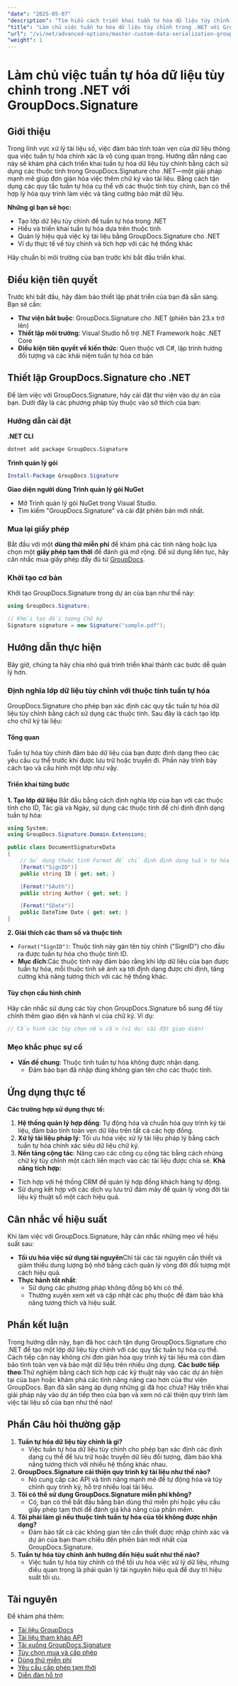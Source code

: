 ```yaml
---
"date": "2025-05-07"
"description": "Tìm hiểu cách triển khai tuần tự hóa dữ liệu tùy chỉnh bằng GroupDocs.Signature cho .NET. Đơn giản hóa quy trình ký tài liệu và tăng cường bảo mật dữ liệu."
"title": "Làm chủ việc tuần tự hóa dữ liệu tùy chỉnh trong .NET với GroupDocs.Signature&#58; Hướng dẫn nâng cao"
"url": "/vi/net/advanced-options/master-custom-data-serialization-groupdocs-signature-dotnet/"
"weight": 1
---
```


# Làm chủ việc tuần tự hóa dữ liệu tùy chỉnh trong .NET với GroupDocs.Signature
## Giới thiệu
Trong lĩnh vực xử lý tài liệu số, việc đảm bảo tính toàn vẹn của dữ liệu thông qua việc tuần tự hóa chính xác là vô cùng quan trọng. Hướng dẫn nâng cao này sẽ khám phá cách triển khai tuần tự hóa dữ liệu tùy chỉnh bằng cách sử dụng các thuộc tính trong GroupDocs.Signature cho .NET—một giải pháp mạnh mẽ giúp đơn giản hóa việc thêm chữ ký vào tài liệu. Bằng cách tận dụng các quy tắc tuần tự hóa cụ thể với các thuộc tính tùy chỉnh, bạn có thể hợp lý hóa quy trình làm việc và tăng cường bảo mật dữ liệu.

**Những gì bạn sẽ học:**
- Tạo lớp dữ liệu tùy chỉnh để tuần tự hóa trong .NET
- Hiểu và triển khai tuần tự hóa dựa trên thuộc tính
- Quản lý hiệu quả việc ký tài liệu bằng GroupDocs.Signature cho .NET
- Ví dụ thực tế về tùy chỉnh và tích hợp với các hệ thống khác

Hãy chuẩn bị môi trường của bạn trước khi bắt đầu triển khai.
## Điều kiện tiên quyết
Trước khi bắt đầu, hãy đảm bảo thiết lập phát triển của bạn đã sẵn sàng. Bạn sẽ cần:

- **Thư viện bắt buộc**: GroupDocs.Signature cho .NET (phiên bản 23.x trở lên)
- **Thiết lập môi trường**: Visual Studio hỗ trợ .NET Framework hoặc .NET Core
- **Điều kiện tiên quyết về kiến thức**: Quen thuộc với C#, lập trình hướng đối tượng và các khái niệm tuần tự hóa cơ bản
## Thiết lập GroupDocs.Signature cho .NET
Để làm việc với GroupDocs.Signature, hãy cài đặt thư viện vào dự án của bạn. Dưới đây là các phương pháp tùy thuộc vào sở thích của bạn:
### Hướng dẫn cài đặt
**.NET CLI**
```bash
dotnet add package GroupDocs.Signature
```
**Trình quản lý gói**
```powershell
Install-Package GroupDocs.Signature
```
**Giao diện người dùng Trình quản lý gói NuGet**
- Mở Trình quản lý gói NuGet trong Visual Studio.
- Tìm kiếm "GroupDocs.Signature" và cài đặt phiên bản mới nhất.
### Mua lại giấy phép
Bắt đầu với một **dùng thử miễn phí** để khám phá các tính năng hoặc lựa chọn một **giấy phép tạm thời** để đánh giá mở rộng. Để sử dụng liên tục, hãy cân nhắc mua giấy phép đầy đủ từ [GroupDocs](https://purchase.groupdocs.com/buy).
### Khởi tạo cơ bản
Khởi tạo GroupDocs.Signature trong dự án của bạn như thế này:
```csharp
using GroupDocs.Signature;

// Khởi tạo đối tượng Chữ ký
Signature signature = new Signature("sample.pdf");
```
## Hướng dẫn thực hiện
Bây giờ, chúng ta hãy chia nhỏ quá trình triển khai thành các bước dễ quản lý hơn.
### Định nghĩa lớp dữ liệu tùy chỉnh với thuộc tính tuần tự hóa
GroupDocs.Signature cho phép bạn xác định các quy tắc tuần tự hóa dữ liệu tùy chỉnh bằng cách sử dụng các thuộc tính. Sau đây là cách tạo lớp cho chữ ký tài liệu:
#### Tổng quan
Tuần tự hóa tùy chỉnh đảm bảo dữ liệu của bạn được định dạng theo các yêu cầu cụ thể trước khi được lưu trữ hoặc truyền đi. Phần này trình bày cách tạo và cấu hình một lớp như vậy.
#### Triển khai từng bước
**1. Tạo lớp dữ liệu**
Bắt đầu bằng cách định nghĩa lớp của bạn với các thuộc tính cho ID, Tác giả và Ngày, sử dụng các thuộc tính để chỉ định định dạng tuần tự hóa:
```csharp
using System;
using GroupDocs.Signature.Domain.Extensions;

public class DocumentSignatureData
{
    // Sử dụng thuộc tính Format để chỉ định định dạng tuần tự hóa
    [Format("SignID")]
    public string ID { get; set; }

    [Format("SAuth")]
    public string Author { get; set; }

    [Format("SDate")]
    public DateTime Date { get; set; }
}
```
**2. Giải thích các tham số và thuộc tính**
- `Format("SignID")`: Thuộc tính này gán tên tùy chỉnh ("SignID") cho đầu ra được tuần tự hóa cho thuộc tính ID.
- **Mục đích**:Các thuộc tính này đảm bảo rằng khi lớp dữ liệu của bạn được tuần tự hóa, mỗi thuộc tính sẽ ánh xạ tới định dạng được chỉ định, tăng cường khả năng tương thích với các hệ thống khác.
#### Tùy chọn cấu hình chính
Hãy cân nhắc sử dụng các tùy chọn GroupDocs.Signature bổ sung để tùy chỉnh thêm giao diện và hành vi của chữ ký. Ví dụ:
```csharp
// Cấu hình các tùy chọn nếu cần (ví dụ: cài đặt giao diện)
```
### Mẹo khắc phục sự cố
- **Vấn đề chung**: Thuộc tính tuần tự hóa không được nhận dạng.
  - Đảm bảo bạn đã nhập đúng không gian tên cho các thuộc tính.
## Ứng dụng thực tế
**Các trường hợp sử dụng thực tế:**
1. **Hệ thống quản lý hợp đồng**: Tự động hóa và chuẩn hóa quy trình ký tài liệu, đảm bảo tính toàn vẹn dữ liệu trên tất cả các hợp đồng.
2. **Xử lý tài liệu pháp lý**: Tối ưu hóa việc xử lý tài liệu pháp lý bằng cách tuần tự hóa chính xác siêu dữ liệu chữ ký.
3. **Nền tảng cộng tác**: Nâng cao các công cụ cộng tác bằng cách nhúng chữ ký tùy chỉnh một cách liền mạch vào các tài liệu được chia sẻ.
**Khả năng tích hợp:**
- Tích hợp với hệ thống CRM để quản lý hợp đồng khách hàng tự động.
- Sử dụng kết hợp với các dịch vụ lưu trữ đám mây để quản lý vòng đời tài liệu kỹ thuật số một cách hiệu quả.
## Cân nhắc về hiệu suất
Khi làm việc với GroupDocs.Signature, hãy cân nhắc những mẹo về hiệu suất sau:
- **Tối ưu hóa việc sử dụng tài nguyên**Chỉ tải các tài nguyên cần thiết và giảm thiểu dung lượng bộ nhớ bằng cách quản lý vòng đời đối tượng một cách hiệu quả.
- **Thực hành tốt nhất**:
  - Sử dụng các phương pháp không đồng bộ khi có thể.
  - Thường xuyên xem xét và cập nhật các phụ thuộc để đảm bảo khả năng tương thích và hiệu suất.
## Phần kết luận
Trong hướng dẫn này, bạn đã học cách tận dụng GroupDocs.Signature cho .NET để tạo một lớp dữ liệu tùy chỉnh với các quy tắc tuần tự hóa cụ thể. Cách tiếp cận này không chỉ đơn giản hóa quy trình ký tài liệu mà còn đảm bảo tính toàn vẹn và bảo mật dữ liệu trên nhiều ứng dụng.
**Các bước tiếp theo**:Thử nghiệm bằng cách tích hợp các kỹ thuật này vào các dự án hiện tại của bạn hoặc khám phá các tính năng nâng cao hơn của thư viện GroupDocs.
Bạn đã sẵn sàng áp dụng những gì đã học chưa? Hãy triển khai giải pháp này vào dự án tiếp theo của bạn và xem nó cải thiện quy trình làm việc tài liệu số của bạn như thế nào!
## Phần Câu hỏi thường gặp
1. **Tuần tự hóa dữ liệu tùy chỉnh là gì?**
   - Việc tuần tự hóa dữ liệu tùy chỉnh cho phép bạn xác định các định dạng cụ thể để lưu trữ hoặc truyền dữ liệu đối tượng, đảm bảo khả năng tương thích với nhiều hệ thống khác nhau.
2. **GroupDocs.Signature cải thiện quy trình ký tài liệu như thế nào?**
   - Nó cung cấp các API và tính năng mạnh mẽ để tự động hóa và tùy chỉnh quy trình ký, hỗ trợ nhiều loại tài liệu.
3. **Tôi có thể sử dụng GroupDocs.Signature miễn phí không?**
   - Có, bạn có thể bắt đầu bằng bản dùng thử miễn phí hoặc yêu cầu giấy phép tạm thời để đánh giá khả năng của phần mềm.
4. **Tôi phải làm gì nếu thuộc tính tuần tự hóa của tôi không được nhận dạng?**
   - Đảm bảo tất cả các không gian tên cần thiết được nhập chính xác và dự án của bạn tham chiếu đến phiên bản mới nhất của GroupDocs.Signature.
5. **Tuần tự hóa tùy chỉnh ảnh hưởng đến hiệu suất như thế nào?**
   - Việc tuần tự hóa tùy chỉnh có thể tối ưu hóa việc xử lý dữ liệu, nhưng điều quan trọng là phải quản lý tài nguyên hiệu quả để duy trì hiệu suất tối ưu.
## Tài nguyên
Để khám phá thêm:
- [Tài liệu GroupDocs](https://docs.groupdocs.com/signature/net/)
- [Tài liệu tham khảo API](https://reference.groupdocs.com/signature/net/)
- [Tải xuống GroupDocs.Signature](https://releases.groupdocs.com/signature/net/)
- [Tùy chọn mua và cấp phép](https://purchase.groupdocs.com/buy)
- [Dùng thử miễn phí](https://releases.groupdocs.com/signature/net/)
- [Yêu cầu cấp phép tạm thời](https://purchase.groupdocs.com/temporary-license/)
- [Diễn đàn hỗ trợ](https://forum.groupdocs.com/c/signature/)